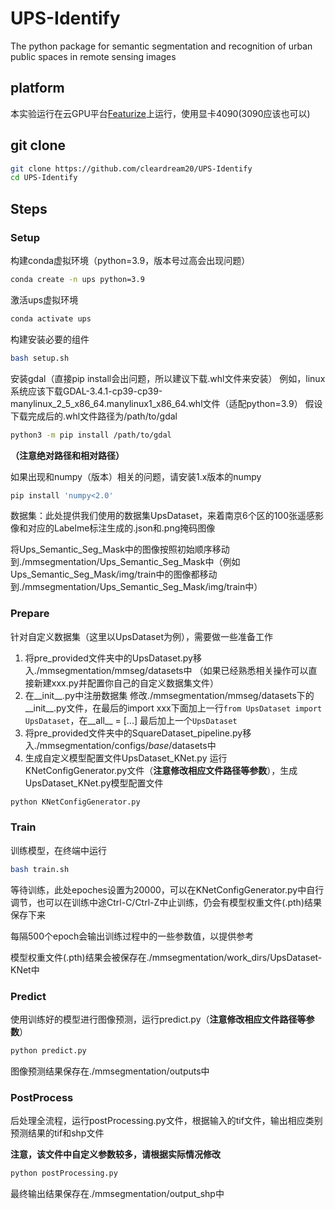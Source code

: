 # UPS-Identify
The python package for semantic segmentation and recognition of urban public spaces in remote sensing images

## platform
本实验运行在云GPU平台[Featurize](https://featurize.cn)上运行，使用显卡4090(3090应该也可以)

## git clone
```sh
git clone https://github.com/cleardream20/UPS-Identify
cd UPS-Identify
```

## Steps

### Setup
构建conda虚拟环境（python=3.9，版本号过高会出现问题）
```sh
conda create -n ups python=3.9
```

激活ups虚拟环境
```sh
conda activate ups
```

构建安装必要的组件
```sh
bash setup.sh
```

安装gdal（直接pip install会出问题，所以建议下载.whl文件来安装）
例如，linux系统应该下载GDAL-3.4.1-cp39-cp39-manylinux_2_5_x86_64.manylinux1_x86_64.whl文件（适配python=3.9）
假设下载完成后的.whl文件路径为/path/to/gdal
```sh
python3 -m pip install /path/to/gdal
```
**（注意绝对路径和相对路径）**

如果出现和numpy（版本）相关的问题，请安装1.x版本的numpy
```sh
pip install 'numpy<2.0'
```

数据集：此处提供我们使用的数据集UpsDataset，来着南京6个区的100张遥感影像和对应的Labelme标注生成的.json和.png掩码图像

将Ups_Semantic_Seg_Mask中的图像按照初始顺序移动到./mmsegmentation/Ups_Semantic_Seg_Mask中（例如Ups_Semantic_Seg_Mask/img/train中的图像都移动到./mmsegmentation/Ups_Semantic_Seg_Mask/img/train中）

### Prepare
针对自定义数据集（这里以UpsDataset为例），需要做一些准备工作

1. 将pre_provided文件夹中的UpsDataset.py移入./mmsegmentation/mmseg/datasets中
（如果已经熟悉相关操作可以直接新建xxx.py并配置你自己的自定义数据集文件）
2. 在__init__.py中注册数据集
修改./mmsegmentation/mmseg/datasets下的__init__.py文件，在最后的import xxx下面加上一行`from UpsDataset import UpsDataset`，在__all__ = [...] 最后加上一个`UpsDataset`
3. 将pre_provided文件夹中的SquareDataset_pipeline.py移入./mmsegmentation/configs/_base_/datasets中
4. 生成自定义模型配置文件UpsDataset_KNet.py
运行KNetConfigGenerator.py文件（**注意修改相应文件路径等参数**），生成UpsDataset_KNet.py模型配置文件
```sh
python KNetConfigGenerator.py
```

### Train
训练模型，在终端中运行
```sh
bash train.sh
```
等待训练，此处epoches设置为20000，可以在KNetConfigGenerator.py中自行调节，也可以在训练中途Ctrl-C/Ctrl-Z中止训练，仍会有模型权重文件(.pth)结果保存下来

每隔500个epoch会输出训练过程中的一些参数值，以提供参考

模型权重文件(.pth)结果会被保存在./mmsegmentation/work_dirs/UpsDataset-KNet中

### Predict
使用训练好的模型进行图像预测，运行predict.py（**注意修改相应文件路径等参数**）
```sh
python predict.py
```

图像预测结果保存在./mmsegmentation/outputs中

### PostProcess
后处理全流程，运行postProcessing.py文件，根据输入的tif文件，输出相应类别预测结果的tif和shp文件

**注意，该文件中自定义参数较多，请根据实际情况修改**

```sh
python postProcessing.py
```

最终输出结果保存在./mmsegmentation/output_shp中



